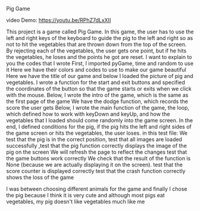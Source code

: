 Pig Game

video Demo: https://youtu.be/RPhZ7dLxXII

This project is a game called Pig Game. In this game, the user has to use the left and right keys of the keyboard to guide the pig to the left and right so as not to hit the vegetables that are thrown down from the top of the screen. By rejecting each of the vegetables, the user gets one point, but if he hits the vegetables, he loses and the points he got are reset. I want to explain to you the codes that I wrote First, I imported pyGame, time and random to use it Here we have their colors and codes to use to make our game beautiful Here we have the title of our game and below I loaded the picture of pig and vegetables. I wrote a function for the start and exit buttons and specified the coordinates of the button so that the game starts or exits when we click with the mouse. Below, I wrote the intro of the game, which is the same as the first page of the game We have the dodge function, which records the score the user gets Below, I wrote the main function of the game, the loop, which defined how to work with keyDown and keyUp, and how the vegetables that I loaded should come randomly into the game screen. In the end, I defined conditions for the pig, if the pig hits the left and right sides of the game screen or hits the vegetables, the user loses. in this test file: We test that the pig is in the correct position, test that all images are loaded successfully ,test that the pig function correctly displays the image of the pig on the screen We will refresh the page to reflect the changes test that the game buttons work correctly We check that the result of the function is None (because we are actually displaying it on the screen). test that the score counter is displayed correctly test that the crash function correctly shows the loss of the game

I was between choosing different animals for the game and finally I chose the pig because I think it is very cute and although most pigs eat vegetables, my pig doesn't like vegetables much like me
